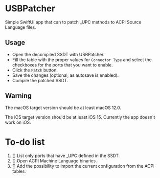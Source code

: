 # USBPatcher

Simple SwiftUI app that can to patch \_UPC methods to ACPI Source Language files.

## Usage

 - Open the decompiled SSDT with USBPatcher.
 - Fill the table with the proper values for `Connector Type` and select the checkboxes for the ports that you want to enable.
 - Click the `Patch` button.
 - Save the changes (optional, as autosave is enabled).
 - Compile the patched SSDT.

## Warning

The macOS target version should be at least macOS 12.0.

The iOS target version should be at least iOS 15.
Currently the app doesn't work on iOS.

# To-do list

 1. [] List only ports that have \_UPC defined in the SSDT.
 2. [] Open ACPI Machine Language binaries.
 3. [] Add the possibility to import the current configuration from the ACPI tables.
